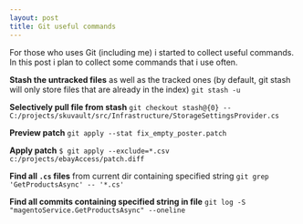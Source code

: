 ```yaml
---
layout: post
title: Git useful commands
---
```


For those who uses Git (including me) i started to collect useful commands. In this post i plan to collect some commands that i use often.

**Stash the untracked files** as well as the tracked ones (by default, git stash will only store files that are already in the index)
```git stash -u```

**Selectively pull file from stash**
```git checkout stash@{0} -- C:/projects/skuvault/src/Infrastructure/StorageSettingsProvider.cs```

**Preview patch**
```git apply --stat fix_empty_poster.patch```

**Apply patch**
```$ git apply --exclude=*.csv  c:/projects/ebayAccess/patch.diff```

**Find all `.cs` files** from current dir containing specified string 
```git grep 'GetProductsAsync' -- '*.cs'```


**Find all commits containing specified string in file** 
```git log -S "magentoService.GetProductsAsync" --oneline```
